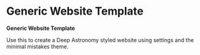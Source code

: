 # Generic Website Template

**Generic Website Template**

Use this to create a Deep Astronomy styled website using settings and the
minimal mistakes theme.
